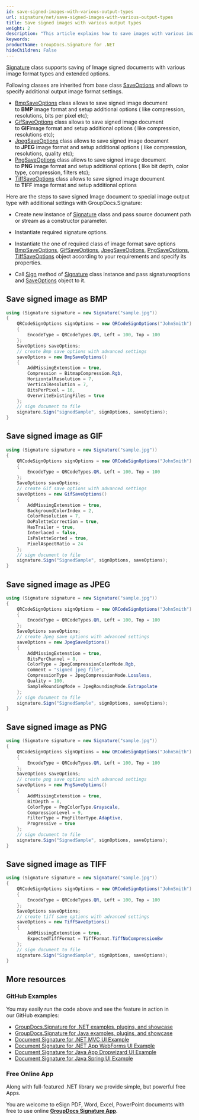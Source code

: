 ```yaml
---
id: save-signed-images-with-various-output-types
url: signature/net/save-signed-images-with-various-output-types
title: Save signed images with various output types
weight: 2
description: "This article explains how to save images with various image format types."
keywords: 
productName: GroupDocs.Signature for .NET
hideChildren: False
---
```

[Signature](https://apireference.groupdocs.com/net/signature/groupdocs.signature/signature) class supports saving of Image signed documents with various image format types and extended options.

Following classes are inherited from base class [SaveOptions](https://apireference.groupdocs.com/net/signature/groupdocs.signature.options/saveoptions) and allows to specify additional output image format settings.

* [BmpSaveOptions](https://apireference.groupdocs.com/net/signature/groupdocs.signature.options/bmpsaveoptions) class allows to save signed image document to **BMP** image format and setup additional options ( like compression, resolutions, bits per pixel etc);
* [GifSaveOptions](https://apireference.groupdocs.com/net/signature/groupdocs.signature.options/gifsaveoptions) class allows to save signed image document to **GIF**image format and setup additional options ( like compression, resolutions etc);
* [JpegSaveOptions](https://apireference.groupdocs.com/net/signature/groupdocs.signature.options/jpegsaveoptions) class allows to save signed image document to **JPEG** image format and setup additional options ( like compression, resolutions, quality etc);
* [PngSaveOptions](https://apireference.groupdocs.com/net/signature/groupdocs.signature.options/pngsaveoptions) class allows to save signed image document to **PNG** image format and setup additional options ( like bit depth, color type, compression, filters etc);
* [TiffSaveOptions](https://apireference.groupdocs.com/net/signature/groupdocs.signature.options/tiffsaveoptions) class allows to save signed image document to **TIFF** image format and setup additional options

Here are the steps to save signed Image document to special image output type with additional settings with GroupDocs.Signature:

* Create new instance of [Signature](https://apireference.groupdocs.com/net/signature/groupdocs.signature/signature) class and pass source document path or stream as a constructor parameter.
* Instantiate required signature options.
* Instantiate the one of required class of image format save options [BmpSaveOptions](https://apireference.groupdocs.com/net/signature/groupdocs.signature.options/bmpsaveoptions), [GifSaveOptions](https://apireference.groupdocs.com/net/signature/groupdocs.signature.options/gifsaveoptions), [JpegSaveOptions](https://apireference.groupdocs.com/net/signature/groupdocs.signature.options/jpegsaveoptions), [PngSaveOptions](https://apireference.groupdocs.com/net/signature/groupdocs.signature.options/pngsaveoptions), [TiffSaveOptions](https://apireference.groupdocs.com/net/signature/groupdocs.signature.options/tiffsaveoptions) object according to your requirements and specify its properties.  

* Call [Sign](https://apireference.groupdocs.com/net/signature/groupdocs.signature/signature/methods/sign) method of [Signature](https://apireference.groupdocs.com/net/signature/groupdocs.signature/signature) class instance and pass signatureoptions and [SaveOptions](https://apireference.groupdocs.com/net/signature/groupdocs.signature.options/saveoptions) object to it.

## Save signed image as BMP

```csharp
using (Signature signature = new Signature("sample.jpg"))
{
    QRCodeSignOptions signOptions = new QRCodeSignOptions("JohnSmith")
    {
        EncodeType = QRCodeTypes.QR, Left = 100, Top = 100
    };
    SaveOptions saveOptions;
    // create Bmp save options with advanced settings
    saveOptions = new BmpSaveOptions()
    {
        AddMissingExtenstion = true,
        Compression = BitmapCompression.Rgb,
        HorizontalResolution = 7,
        VerticalResolution = 7,
        BitsPerPixel = 16,
        OverwriteExistingFiles = true
    };
    // sign document to file
    signature.Sign("signedSample", signOptions, saveOptions);
}
```

## Save signed image as GIF

```csharp
using (Signature signature = new Signature("sample.jpg"))
{
    QRCodeSignOptions signOptions = new QRCodeSignOptions("JohnSmith")
    {
        EncodeType = QRCodeTypes.QR, Left = 100, Top = 100
    };
    SaveOptions saveOptions;
    // create Gif save options with advanced settings
    saveOptions = new GifSaveOptions()
    {
        AddMissingExtenstion = true,
        BackgroundColorIndex = 2,
        ColorResolution = 7,
        DoPaletteCorrection = true,
        HasTrailer = true,
        Interlaced = false,
        IsPaletteSorted = true,
        PixelAspectRatio = 24
    };
    // sign document to file
    signature.Sign("SignedSample", signOptions, saveOptions);
}
```

## Save signed image as JPEG

```csharp
using (Signature signature = new Signature("sample.jpg"))
{
    QRCodeSignOptions signOptions = new QRCodeSignOptions("JohnSmith")
    {
        EncodeType = QRCodeTypes.QR, Left = 100, Top = 100
    };
    SaveOptions saveOptions;
    // create Jpeg save options with advanced settings
    saveOptions = new JpegSaveOptions()
    {
        AddMissingExtenstion = true,
        BitsPerChannel = 8,
        ColorType = JpegCompressionColorMode.Rgb,
        Comment = "signed jpeg file",
        CompressionType = JpegCompressionMode.Lossless,
        Quality = 100,
        SampleRoundingMode = JpegRoundingMode.Extrapolate
    };
    // sign document to file
    signature.Sign("SignedSample", signOptions, saveOptions);
}
```

## Save signed image as PNG

```csharp
using (Signature signature = new Signature("sample.jpg"))
{
    QRCodeSignOptions signOptions = new QRCodeSignOptions("JohnSmith")
    {
        EncodeType = QRCodeTypes.QR, Left = 100, Top = 100
    };
    SaveOptions saveOptions;
    // create png save options with advanced settings
    saveOptions = new PngSaveOptions()
    {
        AddMissingExtenstion = true,
        BitDepth = 8,
        ColorType = PngColorType.Grayscale,
        CompressionLevel = 9,
        FilterType = PngFilterType.Adaptive,
        Progressive = true
    };
    // sign document to file
    signature.Sign("SignedSample", signOptions, saveOptions);
}
```

## Save signed image as TIFF

```csharp
using (Signature signature = new Signature("sample.jpg"))
{
    QRCodeSignOptions signOptions = new QRCodeSignOptions("JohnSmith")
    {
        EncodeType = QRCodeTypes.QR, Left = 100, Top = 100
    };
    SaveOptions saveOptions;
    // create tiff save options with advanced settings
    saveOptions = new TiffSaveOptions()
    {
        AddMissingExtenstion = true,
        ExpectedTiffFormat = TiffFormat.TiffNoCompressionBw
    };
    // sign document to file
    signature.Sign("SignedSample", signOptions, saveOptions);
}
```

## More resources

### GitHub Examples

You may easily run the code above and see the feature in action in our GitHub examples:

* [GroupDocs.Signature for .NET examples, plugins, and showcase](https://github.com/groupdocs-signature/GroupDocs.Signature-for-.NET)
* [GroupDocs.Signature for Java examples, plugins, and showcase](https://github.com/groupdocs-signature/GroupDocs.Signature-for-Java)
* [Document Signature for .NET MVC UI Example](https://github.com/groupdocs-signature/GroupDocs.Signature-for-.NET-MVC)
* [Document Signature for .NET App WebForms UI Example](https://github.com/groupdocs-signature/GroupDocs.Signature-for-.NET-WebForms)
* [Document Signature for Java App Dropwizard UI Example](https://github.com/groupdocs-signature/GroupDocs.Signature-for-Java-Dropwizard)
* [Document Signature for Java Spring UI Example](https://github.com/groupdocs-signature/GroupDocs.Signature-for-Java-Spring)

### Free Online App

Along with full-featured .NET library we provide simple, but powerful free Apps.

You are welcome to eSign PDF, Word, Excel, PowerPoint documents with free to use online **[GroupDocs Signature App](https://products.groupdocs.app/signature)**.
